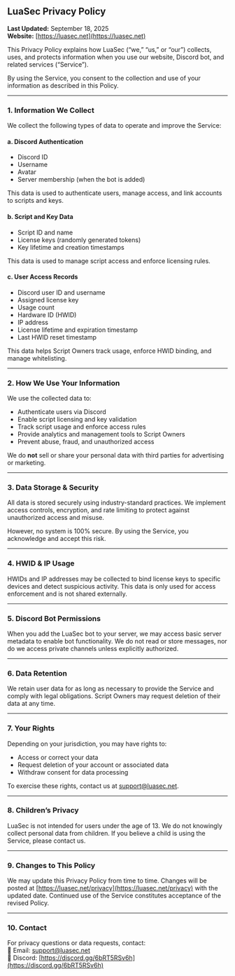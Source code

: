 
## LuaSec Privacy Policy

**Last Updated:** September 18, 2025  
**Website:** [https://luasec.net](https://luasec.net)

This Privacy Policy explains how LuaSec (“we,” “us,” or “our”) collects, uses, and protects information when you use our website, Discord bot, and related services (“Service”).

By using the Service, you consent to the collection and use of your information as described in this Policy.

---

### 1. Information We Collect

We collect the following types of data to operate and improve the Service:

#### a. **Discord Authentication**
- Discord ID  
- Username  
- Avatar  
- Server membership (when the bot is added)

This data is used to authenticate users, manage access, and link accounts to scripts and keys.

#### b. **Script and Key Data**
- Script ID and name  
- License keys (randomly generated tokens)  
- Key lifetime and creation timestamps

This data is used to manage script access and enforce licensing rules.

#### c. **User Access Records**
- Discord user ID and username  
- Assigned license key  
- Usage count  
- Hardware ID (HWID)  
- IP address 
- License lifetime and expiration timestamp  
- Last HWID reset timestamp

This data helps Script Owners track usage, enforce HWID binding, and manage whitelisting.

---

### 2. How We Use Your Information

We use the collected data to:

- Authenticate users via Discord  
- Enable script licensing and key validation  
- Track script usage and enforce access rules  
- Provide analytics and management tools to Script Owners  
- Prevent abuse, fraud, and unauthorized access

We do **not** sell or share your personal data with third parties for advertising or marketing.

---

### 3. Data Storage & Security

All data is stored securely using industry-standard practices. We implement access controls, encryption, and rate limiting to protect against unauthorized access and misuse.

However, no system is 100% secure. By using the Service, you acknowledge and accept this risk.

---

### 4. HWID & IP Usage

HWIDs and IP addresses may be collected to bind license keys to specific devices and detect suspicious activity. This data is only used for access enforcement and is not shared externally.

---

### 5. Discord Bot Permissions

When you add the LuaSec bot to your server, we may access basic server metadata to enable bot functionality. We do not read or store messages, nor do we access private channels unless explicitly authorized.

---

### 6. Data Retention

We retain user data for as long as necessary to provide the Service and comply with legal obligations. Script Owners may request deletion of their data at any time.

---

### 7. Your Rights

Depending on your jurisdiction, you may have rights to:

- Access or correct your data  
- Request deletion of your account or associated data  
- Withdraw consent for data processing

To exercise these rights, contact us at [support@luasec.net](mailto:support@luasec.net).

---

### 8. Children’s Privacy

LuaSec is not intended for users under the age of 13. We do not knowingly collect personal data from children. If you believe a child is using the Service, please contact us.

---

### 9. Changes to This Policy

We may update this Privacy Policy from time to time. Changes will be posted at [https://luasec.net/privacy](https://luasec.net/privacy) with the updated date. Continued use of the Service constitutes acceptance of the revised Policy.

---

### 10. Contact

For privacy questions or data requests, contact:  
📧 Email: [support@luasec.net](mailto:support@luasec.net)  
💬 Discord: [https://discord.gg/6bRT5RSv6h](https://discord.gg/6bRT5RSv6h)
